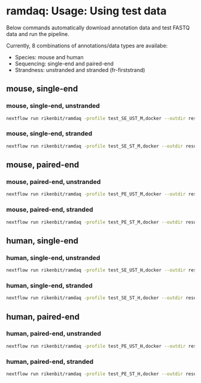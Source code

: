 # ramdaq: Usage: Using test data

Below commands automatically download annotation data and test FASTQ data and run the pipeline.

Currently, 8 combinations of annotations/data types are availabe:

- Species: mouse and human
- Sequencing: single-end and paired-end
- Strandness: unstranded and stranded (fr-firststrand)

## mouse, single-end

### mouse, single-end, unstranded

```bash
nextflow run rikenbit/ramdaq -profile test_SE_UST_M,docker --outdir results_DLtest_SE_UST_M
```

### mouse, single-end, stranded

```bash
nextflow run rikenbit/ramdaq -profile test_SE_ST_M,docker --outdir results_DLtest_SE_ST_M
```

## mouse, paired-end

### mouse, paired-end, unstranded

```bash
nextflow run rikenbit/ramdaq -profile test_PE_UST_M,docker --outdir results_DLtest_PE_UST_M
```

### mouse, paired-end, stranded

```bash
nextflow run rikenbit/ramdaq -profile test_PE_ST_M,docker --outdir results_DLtest_PE_ST_M
```

## human, single-end

### human, single-end, unstranded

```bash
nextflow run rikenbit/ramdaq -profile test_SE_UST_H,docker --outdir results_DLtest_SE_UST_H
```

### human, single-end, stranded

```bash
nextflow run rikenbit/ramdaq -profile test_SE_ST_H,docker --outdir results_DLtest_SE_ST_H
```

## human, paired-end

### human, paired-end, unstranded

```bash
nextflow run rikenbit/ramdaq -profile test_PE_UST_H,docker --outdir results_DLtest_PE_UST_H
```

### human, paired-end, stranded

```bash
nextflow run rikenbit/ramdaq -profile test_PE_ST_H,docker --outdir results_DLtest_PE_ST_H
```
